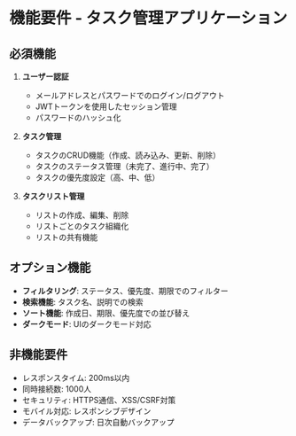 # 機能要件 - タスク管理アプリケーション

## 必須機能
1. **ユーザー認証**
   - メールアドレスとパスワードでのログイン/ログアウト
   - JWTトークンを使用したセッション管理
   - パスワードのハッシュ化

2. **タスク管理**
   - タスクのCRUD機能（作成、読み込み、更新、削除）
   - タスクのステータス管理（未完了、進行中、完了）
   - タスクの優先度設定（高、中、低）

3. **タスクリスト管理**
   - リストの作成、編集、削除
   - リストごとのタスク組織化
   - リストの共有機能

## オプション機能
- **フィルタリング**: ステータス、優先度、期限でのフィルター
- **検索機能**: タスク名、説明での検索
- **ソート機能**: 作成日、期限、優先度での並び替え
- **ダークモード**: UIのダークモード対応

## 非機能要件
- レスポンスタイム: 200ms以内
- 同時接続数: 1000人
- セキュリティ: HTTPS通信、XSS/CSRF対策
- モバイル対応: レスポンシブデザイン
- データバックアップ: 日次自動バックアップ